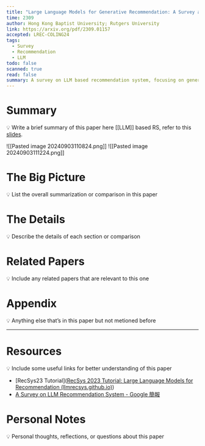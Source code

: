 ```yaml
---
title: "Large Language Models for Generative Recommendation: A Survey and Visionary Discussions"
time: 2309
author: Hong Kong Baptist University; Rutgers University
link: https://arxiv.org/pdf/2309.01157
accepted: LREC-COLING24
tags:
  - Survey
  - Recommendation
  - LLM
todo: false
scanned: true
read: false
summary: A survey on LLM based recommendation system, focusing on generative recommendation (ID methods)
---
```

# Summary
💡 Write a brief summary of this paper here
[[LLM]] based RS, refer to this [slides](https://yongfeng.me/attach/LLM4RecSys.pdf).

![[Pasted image 20240903110824.png]]
![[Pasted image 20240903111224.png]]
# The Big Picture
💡 List the overall summarization or comparison in this paper

# The Details
💡 Describe the details of each section or comparison

# Related Papers
💡 Include any related papers that are relevant to this one

# Appendix
💡 Anything else that’s in this paper but not metioned before

---
# Resources
💡 Include some useful links for better understanding of this paper
- [RecSys23 Tutorial]([RecSys 2023 Tutorial: Large Language Models for Recommendation (llmrecsys.github.io)](https://llmrecsys.github.io/))
- [A Survey on LLM Recommendation System - Google 簡報](https://docs.google.com/presentation/d/1FeOktRk4Q7rDkBbL0upP7BlhZRRfqzLc8cZc2wKOEUk/edit#slide=id.p1)
# Personal Notes
💡 Personal thoughts, reflections, or questions about this paper
